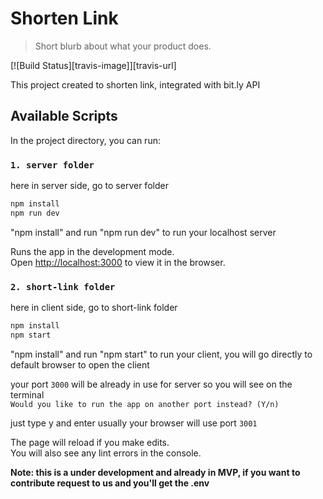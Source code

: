 # Shorten Link

> Short blurb about what your product does.

[![Build Status][travis-image]][travis-url]

This project created to shorten link, integrated with bit.ly API

## Available Scripts

In the project directory, you can run:

### `1. server folder`
here in server side, go to server folder
  ```sh
  npm install
  npm run dev
  ```
"npm install" and run "npm run dev" to run your localhost server

Runs the app in the development mode.<br />
Open [http://localhost:3000](http://localhost:3000) to view it in the browser.

### `2. short-link folder`
here in client side, go to short-link folder
 
  ```sh
  npm install
  npm start
  ```

"npm install" and run "npm start" to run your client, you will go directly to default browser to open the client

your port `3000` will be already in use for server so you will see on the terminal<br/>
`Would you like to run the app on another port instead? (Y/n)`

just type y and enter
usually your browser will use port `3001`

The page will reload if you make edits.<br />
You will also see any lint errors in the console.

**Note: this is a under development and already in MVP, if you want to contribute request to us and you'll get the .env**